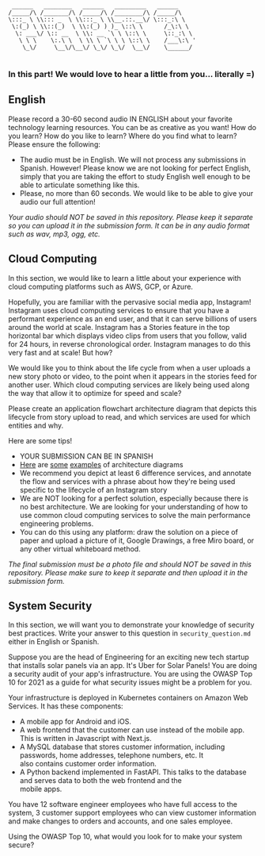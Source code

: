 ```

 ______   ________   ______   _________   ______      
/_____/\ /_______/\ /_____/\ /________/\ /_____/\     
\:::_ \ \\::: _  \ \\:::_ \ \\__.::.__\/ \:::_:\ \    
 \:(_) \ \\::(_)  \ \\:(_) ) )_ \::\ \      /_\:\ \   
  \: ___\/ \:: __  \ \\: __ `\ \ \::\ \     \::_:\ \  
   \ \ \    \:.\ \  \ \\ \ `\ \ \ \::\ \    /___\:\ ' 
    \_\/     \__\/\__\/ \_\/ \_\/  \__\/    \______/  
                                                      
```

### In this part! We would love to hear a little from you... literally =)

## English
Please record a 30-60 second audio IN ENGLISH about your favorite technology learning resources. You can be as creative as you want! How do you learn? How do you like to learn? Where do you find what to learn? Please ensure the following:
- The audio must be in English. We will not process any submissions in Spanish. However! Please know we are not looking for perfect English, simply that you are taking the effort to study English well enough to be able to articulate something like this.
- Please, no more than 60 seconds. We would like to be able to give your audio our full attention!

_Your audio should NOT be saved in this repository. Please keep it separate so you can upload it in the submission form. It can be in any audio format such as wav, mp3, ogg, etc._

## Cloud Computing
In this section, we would like to learn a little about your experience with cloud computing platforms such as AWS, GCP, or Azure.

Hopefully, you are familiar with the pervasive social media app, Instagram! Instagram uses cloud computing services to ensure that you have a performant experience as an end user, and that it can serve billions of users around the world at scale. Instagram has a Stories feature in the top horizontal bar which displays video clips from users that you follow, valid for 24 hours, in reverse chronological order. Instagram manages to do this very fast and at scale! But how?

We would like you to think about the life cycle from when a user uploads a new story photo or video, to the point when it appears in the stories feed for another user. Which cloud computing services are likely being used along the way that allow it to optimize for speed and scale?

Please create an application flowchart architecture diagram that depicts this lifecycle from story upload to read, and which services are used for which entities and why.

Here are some tips!
- YOUR SUBMISSION CAN BE IN SPANISH
- [Here](https://cloudockit.medium.com/5-tips-for-drawing-organizing-your-aws-architecture-diagrams-1bf1e9d84fd1) are [some](https://davelms.medium.com/taking-a-first-look-at-google-cloud-architecture-diagramming-tool-35a1867356c9) [examples](https://creately.com/guides/aws-architecture-diagrams-and-use-cases/) of architecture diagrams
- We recommend you depict at least 6 difference services, and annotate the flow and services with a phrase about how they're being used specific to the lifecycle of an Instagram story
- We are NOT looking for a perfect solution, especially because there is no best architecture. We are looking for your understanding of how to use common cloud computing services to solve the main performance engineering problems.
- You can do this using any platform: draw the solution on a piece of paper and upload a picture of it, Google Drawings, a free Miro board, or any other virtual whiteboard method.


_The final submission must be a photo file and should NOT be saved in this repository. Please make sure to keep it separate and then upload it in the submission form._

## System Security

In this section, we will want you to demonstrate your knowledge of security best practices. Write your answer to this
question in `security_question.md` either in English or Spanish.

Suppose you are the head of Engineering for an exciting new tech startup that installs solar panels via an app. 
It's Uber for Solar Panels! You are doing a security audit of your app's infrastructure. You are using the OWASP Top 10
for 2021 as a guide for what security issues might be a problem for you. 

Your infrastructure is deployed in Kubernetes containers on Amazon Web Services. It has these components:
- A mobile app for Android and iOS.
- A web frontend that the customer can use instead of the mobile app. This is written in Javascript with Next.js.
- A MySQL database that stores customer information, including passwords, home addresses, telephone numbers, etc. It \
  also contains customer order information.
- A Python backend implemented in FastAPI. This talks to the database and serves data to both the web frontend and the \
  mobile apps. 

You have 12 software engineer employees who have full access to the system, 3 customer support employees who can view
customer information and make changes to orders and accounts, and one sales employee. 

Using the OWASP Top 10, what would you look for to make your system secure?

